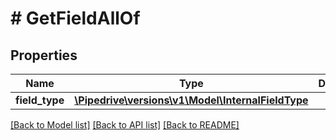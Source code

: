 # # GetFieldAllOf

## Properties

Name | Type | Description | Notes
------------ | ------------- | ------------- | -------------
**field_type** | [**\Pipedrive\versions\v1\Model\InternalFieldType**](InternalFieldType.md) |  | [optional]

[[Back to Model list]](../../README.md#models) [[Back to API list]](../../README.md#endpoints) [[Back to README]](../../README.md)
